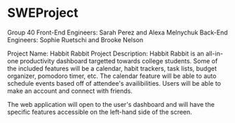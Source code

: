 # SWEProject
Group 40
Front-End Engineers: Sarah Perez and Alexa Melnychuk
Back-End Engineers: Sophie Ruetschi and Brooke Nelson


Project Name: Habbit Rabbit
Project Description: Habbit Rabbit is an all-in-one productivity dashboard targetted towards college students. Some of the included features will be a calendar, habit trackers, task lists, budget organizer, pomodoro timer, etc. The calendar feature will be able to auto schedule events based off of attendee's availibilities. Users will be able to make an account and connect with friends.

The web application will open to the user's dashboard and will have the specific features accessible on the left-hand side of the screen. 